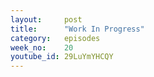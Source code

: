 ```yaml
---
layout:     post
title:      "Work In Progress"
category:   episodes
week_no:    20
youtube_id: 29LuYmYHCQY
---
```


